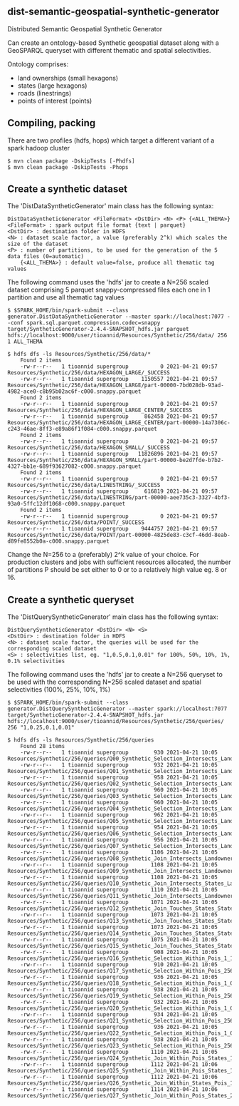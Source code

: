 dist-semantic-geospatial-synthetic-generator
--------------------------------------------
Distributed Semantic Geospatial Synthetic Generator 

Can create an ontology-based Synthetic geospatial dataset along with a GeoSPARQL queryset with different thematic and spatial selectivities.

Ontology comprises:
- land ownerships (small hexagons)
- states (large hexagons)
- roads (linestrings)
- points of interest (points)

Compiling, packing
--------------------

There are two profiles (hdfs, hops) which target a different variant of a spark hadoop cluster

	$ mvn clean package -DskipTests [-Phdfs]
	$ mvn clean package -DskipTests -Phops

Create a synthetic dataset
--------------------------
The 'DistDataSyntheticGenerator' main class has the following syntax:

	DistDataSyntheticGenerator <FileFormat> <DstDir> <N> <P> {<ALL_THEMA>}
	<FileFormat> : spark output file format {text | parquet}
	<DstDir> : destination folder in HDFS
	<N> : dataset scale factor, a value (preferably 2^k) which scales the size of the dataset
	<P> : number of partitions, to be used for the generation of the 5 data files (0=automatic)
        {<ALL_THEMA>} : default value=false, produce all thematic tag values
	
The following command uses the 'hdfs' jar to create a N=256 scaled dataset comprising 5 parquet snappy-compressed files each one in 1 partition and use all thematic tag values

	$ $SPARK_HOME/bin/spark-submit --class generator.DistDataSyntheticGenerator --master spark://localhost:7077 --conf spark.sql.parquet.compression.codec=snappy target/SyntheticGenerator-2.4.4-SNAPSHOT_hdfs.jar parquet hdfs://localhost:9000/user/tioannid/Resources/Synthetic/256/data/ 256 1 ALL_THEMA

	$ hdfs dfs -ls Resources/Synthetic/256/data/*
        Found 2 items
        -rw-r--r--   1 tioannid supergroup          0 2021-04-21 09:57 Resources/Synthetic/256/data/HEXAGON_LARGE/_SUCCESS
        -rw-r--r--   1 tioannid supergroup    1150557 2021-04-21 09:57 Resources/Synthetic/256/data/HEXAGON_LARGE/part-00000-7bd028db-93ad-4982-ace0-c8b95b02ac6f-c000.snappy.parquet
        Found 2 items
        -rw-r--r--   1 tioannid supergroup          0 2021-04-21 09:57 Resources/Synthetic/256/data/HEXAGON_LARGE_CENTER/_SUCCESS
        -rw-r--r--   1 tioannid supergroup     862458 2021-04-21 09:57 Resources/Synthetic/256/data/HEXAGON_LARGE_CENTER/part-00000-14a7306c-c243-46ae-8ff3-e89a86f1f084-c000.snappy.parquet
        Found 2 items
        -rw-r--r--   1 tioannid supergroup          0 2021-04-21 09:57 Resources/Synthetic/256/data/HEXAGON_SMALL/_SUCCESS
        -rw-r--r--   1 tioannid supergroup   11826896 2021-04-21 09:57 Resources/Synthetic/256/data/HEXAGON_SMALL/part-00000-be2d7fde-b7b2-4327-bb1e-689f93627082-c000.snappy.parquet
        Found 2 items
        -rw-r--r--   1 tioannid supergroup          0 2021-04-21 09:57 Resources/Synthetic/256/data/LINESTRING/_SUCCESS
        -rw-r--r--   1 tioannid supergroup     616819 2021-04-21 09:57 Resources/Synthetic/256/data/LINESTRING/part-00000-aee735c3-3327-4bf3-93a0-5ffc12df1068-c000.snappy.parquet
        Found 2 items
        -rw-r--r--   1 tioannid supergroup          0 2021-04-21 09:57 Resources/Synthetic/256/data/POINT/_SUCCESS
        -rw-r--r--   1 tioannid supergroup    9444757 2021-04-21 09:57 Resources/Synthetic/256/data/POINT/part-00000-4825de83-c3cf-46dd-8eab-d89fe8552b0a-c000.snappy.parquet

Change the N=256 to a (preferably) 2^k value of your choice. For production clusters and jobs with sufficient resources allocated, the number of partitions P should be set either to 0 or to a relatively high value eg. 8 or 16.

Create a synthetic queryset
--------------------------
The 'DistQuerySyntheticGenerator' main class has the following syntax:

	DistQuerySyntheticGenerator <DstDir> <N> <S>
	<DstDir> : destination folder in HDFS
	<N> : dataset scale factor, the queries will be used for the corresponding scaled dataset
	<S> : selectivities list, eg. "1,0.5,0.1,0.01" for 100%, 50%, 10%, 1%, 0.1% selectivities
	
The following command uses the 'hdfs' jar to create a N=256 queryset to be used with the corresponding N=256 scaled dataset and spatial selectivities (100%, 25%, 10%, 1%)

	$ $SPARK_HOME/bin/spark-submit --class generator.DistQuerySyntheticGenerator --master spark://localhost:7077 target/SyntheticGenerator-2.4.4-SNAPSHOT_hdfs.jar hdfs://localhost:9000/user/tioannid/Resources/Synthetic/256/queries/ 256 "1,0.25,0.1,0.01"

	$ hdfs dfs -ls Resources/Synthetic/256/queries
        Found 28 items
        -rw-r--r--   1 tioannid supergroup        930 2021-04-21 10:05 Resources/Synthetic/256/queries/Q00_Synthetic_Selection_Intersects_Landownerships_1_1.0.qry
        -rw-r--r--   1 tioannid supergroup        932 2021-04-21 10:05 Resources/Synthetic/256/queries/Q01_Synthetic_Selection_Intersects_Landownerships_256_1.0.qry
        -rw-r--r--   1 tioannid supergroup        958 2021-04-21 10:05 Resources/Synthetic/256/queries/Q02_Synthetic_Selection_Intersects_Landownerships_1_0.25.qry
        -rw-r--r--   1 tioannid supergroup        960 2021-04-21 10:05 Resources/Synthetic/256/queries/Q03_Synthetic_Selection_Intersects_Landownerships_256_0.25.qry
        -rw-r--r--   1 tioannid supergroup        960 2021-04-21 10:05 Resources/Synthetic/256/queries/Q04_Synthetic_Selection_Intersects_Landownerships_1_0.1.qry
        -rw-r--r--   1 tioannid supergroup        962 2021-04-21 10:05 Resources/Synthetic/256/queries/Q05_Synthetic_Selection_Intersects_Landownerships_256_0.1.qry
        -rw-r--r--   1 tioannid supergroup        954 2021-04-21 10:05 Resources/Synthetic/256/queries/Q06_Synthetic_Selection_Intersects_Landownerships_1_0.01.qry
        -rw-r--r--   1 tioannid supergroup        956 2021-04-21 10:05 Resources/Synthetic/256/queries/Q07_Synthetic_Selection_Intersects_Landownerships_256_0.01.qry
        -rw-r--r--   1 tioannid supergroup       1106 2021-04-21 10:05 Resources/Synthetic/256/queries/Q08_Synthetic_Join_Intersects_Landownerships_States_1_1.qry
        -rw-r--r--   1 tioannid supergroup       1108 2021-04-21 10:05 Resources/Synthetic/256/queries/Q09_Synthetic_Join_Intersects_Landownerships_States_1_256.qry
        -rw-r--r--   1 tioannid supergroup       1108 2021-04-21 10:05 Resources/Synthetic/256/queries/Q10_Synthetic_Join_Intersects_States_Landownerships_1_256.qry
        -rw-r--r--   1 tioannid supergroup       1110 2021-04-21 10:05 Resources/Synthetic/256/queries/Q11_Synthetic_Join_Intersects_Landownerships_States_256_256.qry
        -rw-r--r--   1 tioannid supergroup       1071 2021-04-21 10:05 Resources/Synthetic/256/queries/Q12_Synthetic_Join_Touches_States_States_1_1.qry
        -rw-r--r--   1 tioannid supergroup       1073 2021-04-21 10:05 Resources/Synthetic/256/queries/Q13_Synthetic_Join_Touches_States_States_1_256.qry
        -rw-r--r--   1 tioannid supergroup       1073 2021-04-21 10:05 Resources/Synthetic/256/queries/Q14_Synthetic_Join_Touches_States_States_1_256.qry
        -rw-r--r--   1 tioannid supergroup       1075 2021-04-21 10:05 Resources/Synthetic/256/queries/Q15_Synthetic_Join_Touches_States_States_256_256.qry
        -rw-r--r--   1 tioannid supergroup        908 2021-04-21 10:05 Resources/Synthetic/256/queries/Q16_Synthetic_Selection_Within_Pois_1_1.0.qry
        -rw-r--r--   1 tioannid supergroup        910 2021-04-21 10:05 Resources/Synthetic/256/queries/Q17_Synthetic_Selection_Within_Pois_256_1.0.qry
        -rw-r--r--   1 tioannid supergroup        936 2021-04-21 10:05 Resources/Synthetic/256/queries/Q18_Synthetic_Selection_Within_Pois_1_0.25.qry
        -rw-r--r--   1 tioannid supergroup        938 2021-04-21 10:05 Resources/Synthetic/256/queries/Q19_Synthetic_Selection_Within_Pois_256_0.25.qry
        -rw-r--r--   1 tioannid supergroup        932 2021-04-21 10:05 Resources/Synthetic/256/queries/Q20_Synthetic_Selection_Within_Pois_1_0.1.qry
        -rw-r--r--   1 tioannid supergroup        934 2021-04-21 10:05 Resources/Synthetic/256/queries/Q21_Synthetic_Selection_Within_Pois_256_0.1.qry
        -rw-r--r--   1 tioannid supergroup        936 2021-04-21 10:05 Resources/Synthetic/256/queries/Q22_Synthetic_Selection_Within_Pois_1_0.01.qry
        -rw-r--r--   1 tioannid supergroup        938 2021-04-21 10:05 Resources/Synthetic/256/queries/Q23_Synthetic_Selection_Within_Pois_256_0.01.qry
        -rw-r--r--   1 tioannid supergroup       1110 2021-04-21 10:05 Resources/Synthetic/256/queries/Q24_Synthetic_Join_Within_Pois_States_1_1.qry
        -rw-r--r--   1 tioannid supergroup       1112 2021-04-21 10:06 Resources/Synthetic/256/queries/Q25_Synthetic_Join_Within_Pois_States_1_256.qry
        -rw-r--r--   1 tioannid supergroup       1112 2021-04-21 10:06 Resources/Synthetic/256/queries/Q26_Synthetic_Join_Within_States_Pois_1_256.qry
        -rw-r--r--   1 tioannid supergroup       1114 2021-04-21 10:06 Resources/Synthetic/256/queries/Q27_Synthetic_Join_Within_Pois_States_256_256.qry

